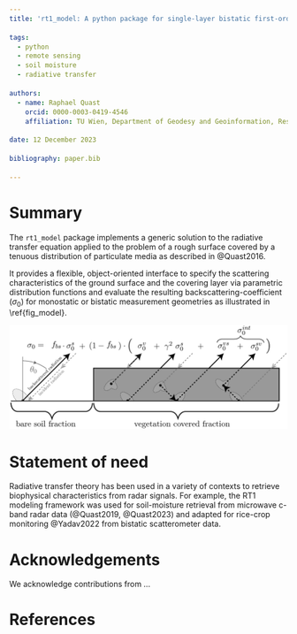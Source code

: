 ```yaml
---
title: 'rt1_model: A python package for single-layer bistatic first-order radiative transfer scattering calculations.'

tags:
  - python
  - remote sensing
  - soil moisture
  - radiative transfer

authors:
  - name: Raphael Quast  
    orcid: 0000-0003-0419-4546  
    affiliation: TU Wien, Department of Geodesy and Geoinformation, Research Unit Remote Sensing  

date: 12 December 2023

bibliography: paper.bib

---
```


# Summary

The `rt1_model` package implements a generic solution to the radiative transfer equation applied to the problem of a rough surface covered by a tenuous distribution of particulate media as described in @Quast2016.

It provides a flexible, object-oriented interface to specify the scattering characteristics
of the ground surface and the covering layer via parametric distribution functions and evaluate the resulting backscattering-coefficient ($\sigma_0$) for monostatic or bistatic measurement geometries as illustrated in \ref{fig_model}.

![Illustration of the scattering contributions considered in the RT1 model (from @QuastEtAl23) \label{fig_model}](docs/_static/model.png)

# Statement of need

Radiative transfer theory has been used in a variety of contexts to retrieve biophysical
characteristics from radar signals. For example, the RT1 modeling framework was used for soil-moisture retrieval from microwave c-band radar data (@Quast2019, @Quast2023) and adapted for rice-crop monitoring @Yadav2022 from bistatic scatterometer data.

# Acknowledgements

We acknowledge contributions from ...

# References
